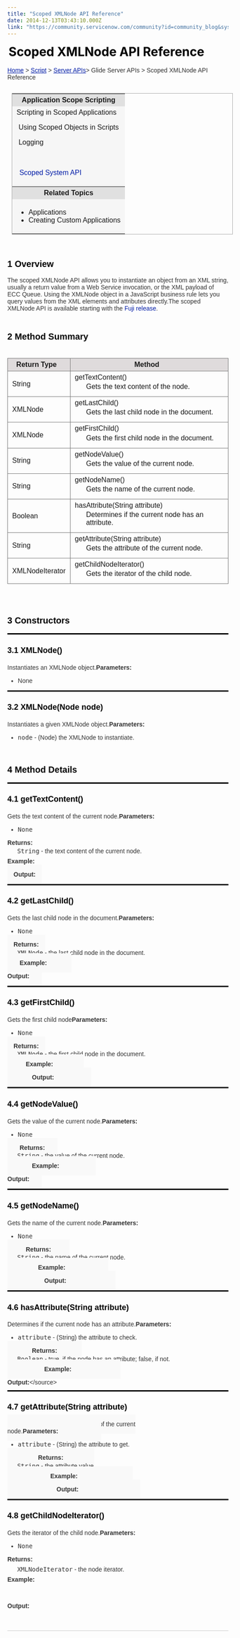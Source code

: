 ```yaml
---
title: "Scoped XMLNode API Reference"
date: 2014-12-13T03:43:10.000Z
link: "https://community.servicenow.com/community?id=community_blog&sys_id=be1d62e5dbd0dbc01dcaf3231f961986"
---
```

<h1 class="firstHeading" style="color: #000000; margin-top: 0.2em; margin-bottom: 0.1em; padding: 0.1em; background-position: repeat;"><span>Scoped XMLNode API Reference</span></h1><p class="mw-body"></p><div style="font-size: 14px; border-bottom-width: 1px; border-bottom-style: solid; border-bottom-color: #cccccc; padding-bottom: 4px; color: #333333; font-family: Omnes-pro, Arial, Verdana, sans-serif;"><a href="https://lobo.servicenow.com/index.php?title=Main_Page" style="color: #031da7;" title="Main Page">Home</a> &gt; <a href="https://lobo.servicenow.com/index.php?title=Script_in_ServiceNow" style="color: #031da7;" title="Script in ServiceNow">Script</a> &gt; <a href="https://lobo.servicenow.com/index.php?title=Server_API_Reference" style="color: #031da7;" title="Server API Reference">Server APIs</a>&gt; Glide Server APIs &gt; Scoped XMLNode API Reference<p></p><div style="font-size: 2em; color: red;"><p></p></div><p class="mw-content-ltr" dir="ltr" lang="en" style="color: #333333; font-family: Omnes-pro, Arial, Verdana, sans-serif; font-size: 14px;"></p><div class="noprint"><table class="topicbox" style="border: 1px solid #aaaaaa; margin-top: 10px; margin-left: 10px;"><tbody><tr><th style="text-align: center; padding: 5px 10px; background-color: #e0e0e0;">Application Scope Scripting</th></tr><tr><td style="padding: 5px 10px; background-color: #f6f6f6;"><div class="dtree"><div class="dtree"><div class="clip" style="padding-bottom: 1px;"><div class="dTreeNode"><img alt="" class="jiveImage" src="https://lobo.servicenow.com/extensions/TreeAndMenu/img/empty.gif"/><img alt="" class="jiveImage" src="https://lobo.servicenow.com/extensions/TreeAndMenu/img/page.gif"/>Scripting in Scoped Applications<p></p><p class="dTreeNode"><img alt="" class="jiveImage" src="https://lobo.servicenow.com/extensions/TreeAndMenu/img/empty.gif"/><img alt="" class="jiveImage" src="https://lobo.servicenow.com/extensions/TreeAndMenu/img/page.gif"/> Using Scoped Objects in Scripts</p><p class="dTreeNode"><img alt="" class="jiveImage" src="https://lobo.servicenow.com/extensions/TreeAndMenu/img/empty.gif"/><img alt="" class="jiveImage" src="https://lobo.servicenow.com/extensions/TreeAndMenu/img/page.gif"/> Logging</p></div></div></div><br/><p class="dtree"></p><div class="dtree"><div class="clip" style="padding-bottom: 1px;"><div class="dTreeNode"><a style="color: #031da7;"><img alt="" class="jiveImage" src="https://lobo.servicenow.com/extensions/TreeAndMenu/img/nolines_plus.gif" style="border: 0px;"/></a><img alt="" class="jiveImage" src="https://lobo.servicenow.com/extensions/TreeAndMenu/img/folder.gif"/><a class="node" style="color: #031da7; padding: 1px 2px;"> Scoped System API</a><p></p></div></div></div></div></td></tr><tr><th style="text-align: center; padding: 5px 10px; background-color: #e0e0e0;">Related Topics</th></tr><tr><td style="padding: 5px 10px; background-color: #f6f6f6;"><ul><li>Applications</li><li>Creating Custom Applications</li></ul></td></tr></tbody></table></div><h1 style="color: #000000; margin-top: 5px; margin-bottom: 0.6em; border-bottom-color: #333333; font-size: 20px; padding-top: 2em; padding-bottom: 5px; background: none 0 0 repeat scroll transparent;"><span class="mw-headline">1 Overview</span></h1><span style="margin-top: 0.4em; margin-bottom: 0.5em;">The scoped XMLNode API allows you to instantiate an object from an XML string, usually a return value from a Web Service invocation, or the XML payload of ECC Queue. Using the XMLNode object in a JavaScript business rule lets you query values from the XML elements and attributes directly.</span><span style="margin-top: 0.4em; margin-bottom: 0.5em;">The scoped XMLNode API is available starting with the <span style="color: #031da7;">Fuji release</span>.</span><h1 style="color: #000000; margin-top: 5px; margin-bottom: 0.6em; border-bottom-color: #333333; font-size: 20px; padding-top: 2em; padding-bottom: 5px; background: none 0 0 repeat scroll transparent;"><span class="mw-headline">2 Method Summary</span></h1><table class="standard sortable jquery-tablesorter" style="border: 0px solid #777777; margin-top: 2em; margin-bottom: 2em;"><thead><tr><th class="headerSort" style="padding: 5px 21px 5px 10px; border: 1px solid #777777; background-color: #dfdbdc; background-position: no-repeat;" title="Sort ascending">Return Type</th><th class="headerSort" style="padding: 5px 21px 5px 10px; border: 1px solid #777777; background-color: #dfdbdc; background-position: no-repeat;" title="Sort ascending">Method</th></tr></thead><tbody><tr><td style="padding: 5px 10px; border: 1px solid #777777;">String</td><td style="padding: 5px 10px; border: 1px solid #777777;">getTextContent()<dl style="margin-bottom: 0.5em; margin-top: 0.2em;"><dd style="margin-bottom: 0.1em; margin-left: 1.6em;">Gets the text content of the node.</dd></dl></td></tr><tr><td style="padding: 5px 10px; border: 1px solid #777777;">XMLNode</td><td style="padding: 5px 10px; border: 1px solid #777777;">getLastChild()<dl style="margin-bottom: 0.5em; margin-top: 0.2em;"><dd style="margin-bottom: 0.1em; margin-left: 1.6em;">Gets the last child node in the document.</dd></dl></td></tr><tr><td style="padding: 5px 10px; border: 1px solid #777777;">XMLNode</td><td style="padding: 5px 10px; border: 1px solid #777777;">getFirstChild()<dl style="margin-bottom: 0.5em; margin-top: 0.2em;"><dd style="margin-bottom: 0.1em; margin-left: 1.6em;">Gets the first child node in the document.</dd></dl></td></tr><tr><td style="padding: 5px 10px; border: 1px solid #777777;">String</td><td style="padding: 5px 10px; border: 1px solid #777777;">getNodeValue()<dl style="margin-bottom: 0.5em; margin-top: 0.2em;"><dd style="margin-bottom: 0.1em; margin-left: 1.6em;">Gets the value of the current node.</dd></dl></td></tr><tr><td style="padding: 5px 10px; border: 1px solid #777777;">String</td><td style="padding: 5px 10px; border: 1px solid #777777;">getNodeName()<dl style="margin-bottom: 0.5em; margin-top: 0.2em;"><dd style="margin-bottom: 0.1em; margin-left: 1.6em;">Gets the name of the current node.</dd></dl></td></tr><tr><td style="padding: 5px 10px; border: 1px solid #777777;">Boolean</td><td style="padding: 5px 10px; border: 1px solid #777777;">hasAttribute(String attribute)<dl style="margin-bottom: 0.5em; margin-top: 0.2em;"><dd style="margin-bottom: 0.1em; margin-left: 1.6em;">Determines if the current node has an attribute.</dd></dl></td></tr><tr><td style="padding: 5px 10px; border: 1px solid #777777;">String</td><td style="padding: 5px 10px; border: 1px solid #777777;">getAttribute(String attribute)<dl style="margin-bottom: 0.5em; margin-top: 0.2em;"><dd style="margin-bottom: 0.1em; margin-left: 1.6em;">Gets the attribute of the current node.</dd></dl></td></tr><tr><td style="padding: 5px 10px; border: 1px solid #777777;">XMLNodeIterator</td><td style="padding: 5px 10px; border: 1px solid #777777;">getChildNodeIterator()<dl style="margin-bottom: 0.5em; margin-top: 0.2em;"><dd style="margin-bottom: 0.1em; margin-left: 1.6em;">Gets the iterator of the child node.</dd></dl></td></tr></tbody></table><h1 style="color: #000000; margin-top: 5px; margin-bottom: 0.6em; border-bottom-color: #333333; font-size: 20px; padding-top: 2em; padding-bottom: 5px; background: none 0 0 repeat scroll transparent;"><span class="mw-headline">3 Constructors</span></h1><h2 style="border-top-style: solid; border-top-color: #000000; color: #000000; margin-top: 10px; font-size: 18px; padding-top: 1.4em; padding-bottom: 5px; background: none 0 0 repeat scroll transparent;"><span class="mw-headline">3.1 XMLNode()</span></h2><span style="margin-top: 0.4em; margin-bottom: 0.5em;">Instantiates an XMLNode object.</span><span style="margin-top: 0.4em; margin-bottom: 0.5em;"><strong>Parameters:</strong></span><ul><li>None</li></ul><h2 style="border-top-style: solid; border-top-color: #000000; color: #000000; margin-top: 10px; font-size: 18px; padding-top: 1.4em; padding-bottom: 5px; background: none 0 0 repeat scroll transparent;"><span class="mw-headline">3.2 XMLNode(Node node)</span></h2><span style="margin-top: 0.4em; margin-bottom: 0.5em;">Instantiates a given XMLNode object.</span><span style="margin-top: 0.4em; margin-bottom: 0.5em;"><strong>Parameters:</strong></span><ul><li><tt>node</tt> - (Node) the XMLNode to instantiate.</li></ul><h1 style="color: #000000; margin-top: 5px; margin-bottom: 0.6em; border-bottom-color: #333333; font-size: 20px; padding-top: 2em; padding-bottom: 5px; background: none 0 0 repeat scroll transparent;"><span class="mw-headline">4 Method Details</span></h1><h2 style="border-top-style: solid; border-top-color: #000000; color: #000000; margin-top: 10px; font-size: 18px; padding-top: 1.4em; padding-bottom: 5px; background: none 0 0 repeat scroll transparent;"><span class="mw-headline">4.1 getTextContent()</span></h2><span style="margin-top: 0.4em; margin-bottom: 0.5em;">Gets the text content of the current node.</span><span style="margin-top: 0.4em; margin-bottom: 0.5em;"><strong>Parameters:</strong></span><ul><li><tt>None</tt></li></ul><span style="margin-top: 0.4em; margin-bottom: 0.5em;"><strong>Returns:</strong></span><dl style="margin-bottom: 0.5em; margin-top: 0.2em;"><dd style="margin-bottom: 0.1em; margin-left: 1.6em;"><tt>String</tt> - the text content of the current node.</dd></dl><span style="margin-top: 0.4em; margin-bottom: 0.5em;"><strong>Example:</strong></span><p class="javascript source-javascript"></p><span class="mw-geshi mw-content-ltr" dir="ltr" style="padding: 1em; margin: 1em 0; background-color: #f9f9f9;"><strong>Output:</strong></span><p class="javascript source-javascript"></p><h2 style="border-top-style: solid; border-top-color: #000000; color: #000000; margin-top: 10px; font-size: 18px; padding-top: 1.4em; padding-bottom: 5px; background: none 0 0 repeat scroll transparent;"><span class="mw-headline">4.2 getLastChild()</span></h2><p style="margin-top: 0.4em; margin-bottom: 0.5em;">Gets the last child node in the document.<span style="margin-top: 0.4em; margin-bottom: 0.5em;"><strong>Parameters:</strong></span></p><ul><li><tt>None</tt></li></ul><span style="background-color: #f9f9f9; margin-bottom: 0.5em; margin: 1em 0; margin-top: 0.4em; padding: 1em;"><strong>Returns:</strong></span><dl style="margin-bottom: 0.5em; margin-top: 0.2em;"><dd style="margin-bottom: 0.1em; margin-left: 1.6em;"><tt>XMLNode</tt> - the last child node in the document.</dd></dl><span class="mw-geshi mw-content-ltr" dir="ltr" style="padding: 1em; margin: 1em 0; background-color: #f9f9f9;"><span class="mw-geshi mw-content-ltr" dir="ltr" style="padding: 1em; margin: 1em 0; background-color: #f9f9f9;"><span style="margin-top: 0.4em; margin-bottom: 0.5em;"><strong>Example:</strong></span><span class="mw-geshi mw-content-ltr" dir="ltr" style="padding: 1em; margin: 1em 0; background-color: #f9f9f9;"></span></span></span><p class="javascript source-javascript"></p><p style="margin-top: 0.4em; margin-bottom: 0.5em;"><strong>Output:</strong><span class="mw-geshi mw-content-ltr" dir="ltr" style="padding: 1em; margin: 1em 0; background-color: #f9f9f9;"></span></p><p class="javascript source-javascript"></p><h2 style="border-top-style: solid; border-top-color: #000000; color: #000000; margin-top: 10px; font-size: 18px; padding-top: 1.4em; padding-bottom: 5px; background: none 0 0 repeat scroll transparent;"><span class="mw-headline">4.3 getFirstChild()</span></h2><p style="margin-top: 0.4em; margin-bottom: 0.5em;">Gets the first child node<span style="margin-top: 0.4em; margin-bottom: 0.5em;"><strong>Parameters:</strong></span></p><ul><li><tt>None</tt></li></ul><span style="background-color: #f9f9f9; margin-bottom: 0.5em; margin: 1em 0; margin-top: 0.4em; padding: 1em;"><strong>Returns:</strong></span><dl style="margin-bottom: 0.5em; margin-top: 0.2em;"><dd style="margin-bottom: 0.1em; margin-left: 1.6em;"><tt>XMLNode</tt> - the first child node in the document.</dd></dl><span class="mw-geshi mw-content-ltr" dir="ltr" style="padding: 1em; margin: 1em 0; background-color: #f9f9f9;"><span class="mw-geshi mw-content-ltr" dir="ltr" style="padding: 1em; margin: 1em 0; background-color: #f9f9f9;"><span class="mw-geshi mw-content-ltr" dir="ltr" style="padding: 1em; margin: 1em 0; background-color: #f9f9f9;"><span style="margin-top: 0.4em; margin-bottom: 0.5em;"><strong>Example:</strong></span><span class="mw-geshi mw-content-ltr" dir="ltr" style="padding: 1em; margin: 1em 0; background-color: #f9f9f9;"></span></span></span></span><p class="javascript source-javascript"></p><span class="mw-geshi mw-content-ltr" dir="ltr" style="padding: 1em; margin: 1em 0; background-color: #f9f9f9;"><span class="mw-geshi mw-content-ltr" dir="ltr" style="padding: 1em; margin: 1em 0; background-color: #f9f9f9;"><span class="mw-geshi mw-content-ltr" dir="ltr" style="padding: 1em; margin: 1em 0; background-color: #f9f9f9;"><span class="mw-geshi mw-content-ltr" dir="ltr" style="padding: 1em; margin: 1em 0; background-color: #f9f9f9;"><strong>Output:</strong></span><span class="mw-geshi mw-content-ltr" dir="ltr" style="padding: 1em; margin: 1em 0; background-color: #f9f9f9;"></span></span></span></span><p class="javascript source-javascript"></p><h2 style="border-top-style: solid; border-top-color: #000000; color: #000000; margin-top: 10px; font-size: 18px; padding-top: 1.4em; padding-bottom: 5px; background: none 0 0 repeat scroll transparent;"><span class="mw-headline">4.4 getNodeValue()</span></h2><p style="margin-top: 0.4em; margin-bottom: 0.5em;">Gets the value of the current node.<span style="margin-top: 0.4em; margin-bottom: 0.5em;"><strong>Parameters:</strong></span></p><ul><li><tt>None</tt></li></ul><span class="mw-geshi mw-content-ltr" dir="ltr" style="padding: 1em; margin: 1em 0; background-color: #f9f9f9;"><span style="background-color: #f9f9f9; margin-bottom: 0.5em; margin: 1em 0; margin-top: 0.4em; padding: 1em;"><strong>Returns:</strong></span></span><dl style="margin-bottom: 0.5em; margin-top: 0.2em;"><dd style="margin-bottom: 0.1em; margin-left: 1.6em;"><tt>String</tt> - the value of the current node.</dd></dl><span class="mw-geshi mw-content-ltr" dir="ltr" style="padding: 1em; margin: 1em 0; background-color: #f9f9f9;"><span class="mw-geshi mw-content-ltr" dir="ltr" style="padding: 1em; margin: 1em 0; background-color: #f9f9f9;"><span class="mw-geshi mw-content-ltr" dir="ltr" style="padding: 1em; margin: 1em 0; background-color: #f9f9f9;"><span class="mw-geshi mw-content-ltr" dir="ltr" style="padding: 1em; margin: 1em 0; background-color: #f9f9f9;"><span style="margin-top: 0.4em; margin-bottom: 0.5em;"><strong>Example:</strong></span><span class="mw-geshi mw-content-ltr" dir="ltr" style="padding: 1em; margin: 1em 0; background-color: #f9f9f9;"></span></span></span></span></span><p class="javascript source-javascript"></p><p style="margin-top: 0.4em; margin-bottom: 0.5em;"><strong>Output:</strong><span class="mw-geshi mw-content-ltr" dir="ltr" style="padding: 1em; margin: 1em 0; background-color: #f9f9f9;"></span></p><p class="javascript source-javascript"></p><h2 style="border-top-style: solid; border-top-color: #000000; color: #000000; margin-top: 10px; font-size: 18px; padding-top: 1.4em; padding-bottom: 5px; background: none 0 0 repeat scroll transparent;"><span class="mw-headline">4.5 getNodeName()</span></h2><p style="margin-top: 0.4em; margin-bottom: 0.5em;">Gets the name of the current node.<span style="margin-top: 0.4em; margin-bottom: 0.5em;"><strong>Parameters:</strong></span></p><ul><li><tt>None</tt></li></ul><span class="mw-geshi mw-content-ltr" dir="ltr" style="padding: 1em; margin: 1em 0; background-color: #f9f9f9;"><span class="mw-geshi mw-content-ltr" dir="ltr" style="padding: 1em; margin: 1em 0; background-color: #f9f9f9;"><span style="background-color: #f9f9f9; margin-bottom: 0.5em; margin: 1em 0; margin-top: 0.4em; padding: 1em;"><strong>Returns:</strong></span></span></span><dl style="margin-bottom: 0.5em; margin-top: 0.2em;"><dd style="margin-bottom: 0.1em; margin-left: 1.6em;"><tt>String</tt> - the name of the current node.</dd></dl><span class="mw-geshi mw-content-ltr" dir="ltr" style="padding: 1em; margin: 1em 0; background-color: #f9f9f9;"><span class="mw-geshi mw-content-ltr" dir="ltr" style="padding: 1em; margin: 1em 0; background-color: #f9f9f9;"><span class="mw-geshi mw-content-ltr" dir="ltr" style="padding: 1em; margin: 1em 0; background-color: #f9f9f9;"><span class="mw-geshi mw-content-ltr" dir="ltr" style="padding: 1em; margin: 1em 0; background-color: #f9f9f9;"><span class="mw-geshi mw-content-ltr" dir="ltr" style="padding: 1em; margin: 1em 0; background-color: #f9f9f9;"><span style="margin-top: 0.4em; margin-bottom: 0.5em;"><strong>Example:</strong></span><span class="mw-geshi mw-content-ltr" dir="ltr" style="padding: 1em; margin: 1em 0; background-color: #f9f9f9;"></span></span></span></span></span></span><p class="javascript source-javascript"></p><span class="mw-geshi mw-content-ltr" dir="ltr" style="padding: 1em; margin: 1em 0; background-color: #f9f9f9;"><span class="mw-geshi mw-content-ltr" dir="ltr" style="padding: 1em; margin: 1em 0; background-color: #f9f9f9;"><span class="mw-geshi mw-content-ltr" dir="ltr" style="padding: 1em; margin: 1em 0; background-color: #f9f9f9;"><span class="mw-geshi mw-content-ltr" dir="ltr" style="padding: 1em; margin: 1em 0; background-color: #f9f9f9;"><span class="mw-geshi mw-content-ltr" dir="ltr" style="padding: 1em; margin: 1em 0; background-color: #f9f9f9;"><span class="mw-geshi mw-content-ltr" dir="ltr" style="padding: 1em; margin: 1em 0; background-color: #f9f9f9;"><strong>Output:</strong></span><span class="mw-geshi mw-content-ltr" dir="ltr" style="padding: 1em; margin: 1em 0; background-color: #f9f9f9;"></span></span></span></span></span></span><p class="javascript source-javascript"></p><h2 style="border-top-style: solid; border-top-color: #000000; color: #000000; margin-top: 10px; font-size: 18px; padding-top: 1.4em; padding-bottom: 5px; background: none 0 0 repeat scroll transparent;"><span class="mw-headline">4.6 hasAttribute(String attribute)</span></h2><p style="margin-top: 0.4em; margin-bottom: 0.5em;">Determines if the current node has an attribute.<span style="margin-top: 0.4em; margin-bottom: 0.5em;"><strong>Parameters:</strong></span></p><ul><li><tt>attribute</tt> - (String) the attribute to check.</li></ul><span class="mw-geshi mw-content-ltr" dir="ltr" style="padding: 1em; margin: 1em 0; background-color: #f9f9f9;"><span class="mw-geshi mw-content-ltr" dir="ltr" style="padding: 1em; margin: 1em 0; background-color: #f9f9f9;"><span class="mw-geshi mw-content-ltr" dir="ltr" style="padding: 1em; margin: 1em 0; background-color: #f9f9f9;"><span style="background-color: #f9f9f9; margin-bottom: 0.5em; margin: 1em 0; margin-top: 0.4em; padding: 1em;"><strong>Returns:</strong></span></span></span></span><dl style="margin-bottom: 0.5em; margin-top: 0.2em;"><dd style="margin-bottom: 0.1em; margin-left: 1.6em;"><tt>Boolean</tt> - true, if the node has an attribute; false, if not.</dd></dl><span class="mw-geshi mw-content-ltr" dir="ltr" style="padding: 1em; margin: 1em 0; background-color: #f9f9f9;"><span class="mw-geshi mw-content-ltr" dir="ltr" style="padding: 1em; margin: 1em 0; background-color: #f9f9f9;"><span class="mw-geshi mw-content-ltr" dir="ltr" style="padding: 1em; margin: 1em 0; background-color: #f9f9f9;"><span class="mw-geshi mw-content-ltr" dir="ltr" style="padding: 1em; margin: 1em 0; background-color: #f9f9f9;"><span class="mw-geshi mw-content-ltr" dir="ltr" style="padding: 1em; margin: 1em 0; background-color: #f9f9f9;"><span class="mw-geshi mw-content-ltr" dir="ltr" style="padding: 1em; margin: 1em 0; background-color: #f9f9f9;"><span style="margin-top: 0.4em; margin-bottom: 0.5em;"><strong>Example:</strong></span><span class="mw-geshi mw-content-ltr" dir="ltr" style="padding: 1em; margin: 1em 0; background-color: #f9f9f9;"></span></span></span></span></span></span></span><p class="javascript source-javascript"></p><p style="margin-top: 0.4em; margin-bottom: 0.5em;"><strong>Output:</strong><span style="margin-top: 0.4em; margin-bottom: 0.5em;">&lt;/source&gt;</span></p><h2 style="border-top-style: solid; border-top-color: #000000; color: #000000; margin-top: 10px; font-size: 18px; padding-top: 1.4em; padding-bottom: 5px; background: none 0 0 repeat scroll transparent;"><span class="mw-headline">4.7 getAttribute(String attribute)</span></h2><span class="mw-geshi mw-content-ltr" dir="ltr" style="padding: 1em; margin: 1em 0; background-color: #f9f9f9;"><span class="mw-geshi mw-content-ltr" dir="ltr" style="padding: 1em; margin: 1em 0; background-color: #f9f9f9;"><span class="mw-geshi mw-content-ltr" dir="ltr" style="padding: 1em; margin: 1em 0; background-color: #f9f9f9;"><span class="mw-geshi mw-content-ltr" dir="ltr" style="padding: 1em; margin: 1em 0; background-color: #f9f9f9;"><span class="mw-geshi mw-content-ltr" dir="ltr" style="padding: 1em; margin: 1em 0; background-color: #f9f9f9;"><span class="mw-geshi mw-content-ltr" dir="ltr" style="padding: 1em; margin: 1em 0; background-color: #f9f9f9;"><span class="mw-geshi mw-content-ltr" dir="ltr" style="padding: 1em; margin: 1em 0; background-color: #f9f9f9;"><span style="margin-top: 0.4em; margin-bottom: 0.5em;">Gets the attribute of the current node.</span><span style="margin-top: 0.4em; margin-bottom: 0.5em;"><strong>Parameters:</strong></span></span></span></span></span></span></span></span><ul><li><tt>attribute</tt> - (String) the attribute to get.</li></ul><span class="mw-geshi mw-content-ltr" dir="ltr" style="padding: 1em; margin: 1em 0; background-color: #f9f9f9;"><span class="mw-geshi mw-content-ltr" dir="ltr" style="padding: 1em; margin: 1em 0; background-color: #f9f9f9;"><span class="mw-geshi mw-content-ltr" dir="ltr" style="padding: 1em; margin: 1em 0; background-color: #f9f9f9;"><span class="mw-geshi mw-content-ltr" dir="ltr" style="padding: 1em; margin: 1em 0; background-color: #f9f9f9;"><span style="background-color: #f9f9f9; margin-bottom: 0.5em; margin: 1em 0; margin-top: 0.4em; padding: 1em;"><strong>Returns:</strong></span></span></span></span></span><dl style="margin-bottom: 0.5em; margin-top: 0.2em;"><dd style="margin-bottom: 0.1em; margin-left: 1.6em;"><tt>String</tt> - the attribute value.</dd></dl><span class="mw-geshi mw-content-ltr" dir="ltr" style="padding: 1em; margin: 1em 0; background-color: #f9f9f9;"><span class="mw-geshi mw-content-ltr" dir="ltr" style="padding: 1em; margin: 1em 0; background-color: #f9f9f9;"><span class="mw-geshi mw-content-ltr" dir="ltr" style="padding: 1em; margin: 1em 0; background-color: #f9f9f9;"><span class="mw-geshi mw-content-ltr" dir="ltr" style="padding: 1em; margin: 1em 0; background-color: #f9f9f9;"><span class="mw-geshi mw-content-ltr" dir="ltr" style="padding: 1em; margin: 1em 0; background-color: #f9f9f9;"><span class="mw-geshi mw-content-ltr" dir="ltr" style="padding: 1em; margin: 1em 0; background-color: #f9f9f9;"><span class="mw-geshi mw-content-ltr" dir="ltr" style="padding: 1em; margin: 1em 0; background-color: #f9f9f9;"><span style="margin-top: 0.4em; margin-bottom: 0.5em;"><strong>Example:</strong></span><span class="mw-geshi mw-content-ltr" dir="ltr" style="padding: 1em; margin: 1em 0; background-color: #f9f9f9;"></span></span></span></span></span></span></span></span><p class="javascript source-javascript"></p><span class="mw-geshi mw-content-ltr" dir="ltr" style="padding: 1em; margin: 1em 0; background-color: #f9f9f9;"><span class="mw-geshi mw-content-ltr" dir="ltr" style="padding: 1em; margin: 1em 0; background-color: #f9f9f9;"><span class="mw-geshi mw-content-ltr" dir="ltr" style="padding: 1em; margin: 1em 0; background-color: #f9f9f9;"><span class="mw-geshi mw-content-ltr" dir="ltr" style="padding: 1em; margin: 1em 0; background-color: #f9f9f9;"><span class="mw-geshi mw-content-ltr" dir="ltr" style="padding: 1em; margin: 1em 0; background-color: #f9f9f9;"><span class="mw-geshi mw-content-ltr" dir="ltr" style="padding: 1em; margin: 1em 0; background-color: #f9f9f9;"><span class="mw-geshi mw-content-ltr" dir="ltr" style="padding: 1em; margin: 1em 0; background-color: #f9f9f9;"><span class="mw-geshi mw-content-ltr" dir="ltr" style="padding: 1em; margin: 1em 0; background-color: #f9f9f9;"><strong>Output:</strong></span><span class="mw-geshi mw-content-ltr" dir="ltr" style="padding: 1em; margin: 1em 0; background-color: #f9f9f9;"></span></span></span></span></span></span></span></span><p class="javascript source-javascript"></p><h2 style="border-top-style: solid; border-top-color: #000000; color: #000000; margin-top: 10px; font-size: 18px; padding-top: 1.4em; padding-bottom: 5px; background: none 0 0 repeat scroll transparent;"><span class="mw-headline">4.8 getChildNodeIterator()</span></h2><p style="margin-top: 0.4em; margin-bottom: 0.5em;">Gets the iterator of the child node.<span style="margin-top: 0.4em; margin-bottom: 0.5em;"><strong>Parameters:</strong></span></p><ul><li><tt>None</tt></li></ul><p style="margin-top: 0.4em; margin-bottom: 0.5em;"><strong>Returns:</strong></p><dl style="margin-bottom: 0.5em; margin-top: 0.2em;"><dd style="margin-bottom: 0.1em; margin-left: 1.6em;"><tt>XMLNodeIterator</tt> - the node iterator.</dd></dl><p style="margin-top: 0.4em; margin-bottom: 0.5em;"><strong>Example:</strong></p><p class="javascript source-javascript" style="font-family: monospace;"></p><pre class="de1" style="font-family: monospace; color: #000000; background: none;"> </pre><p></p><p style="margin-top: 0.4em; margin-bottom: 0.5em;"><strong>Output:</strong></p><p class="javascript source-javascript" style="font-family: monospace;"></p><pre class="de1" style="font-family: monospace; color: #000000; background: none;"> </pre></div>